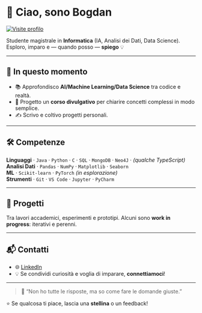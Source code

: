 # 👋 Ciao, sono Bogdan

[![Visite profilo](https://komarev.com/ghpvc/?username=ionutbogdandonici&label=Visite%20profilo%20dal%209%20agosto%202025&style=flat)](https://github.com/ionutbogdandonici)


Studente magistrale in **Informatica** (IA, Analisi dei Dati, Data Science).  
Esploro, imparo e — quando posso — **spiego** 💡

---

## 🚀 In questo momento
- 📚 Approfondisco **AI/Machine Learning/Data Science** tra codice e realtà.
- 🧠 Progetto un **corso divulgativo** per chiarire concetti complessi in modo semplice.
- ✍️ Scrivo e coltivo progetti personali.

---

## 🛠️ Competenze
**Linguaggi** · `Java` · `Python` · `C` · `SQL` · `MongoDB` · `Neo4J` · *(qualche TypeScript)*  
**Analisi Dati** · `Pandas` · `NumPy` · `Matplotlib` · `Seaborn`  
**ML** · `Scikit-learn` · `PyTorch` *(in esplorazione)*  
**Strumenti** · `Git` · `VS Code` · `Jupyter` · `PyCharm`

---

## 🧪 Progetti
Tra lavori accademici, esperimenti e prototipi. Alcuni sono **work in progress**: iterativi e perenni.

---

## 📬 Contatti
- 🌐 [LinkedIn](https://www.linkedin.com/in/bogdan-donici)
- 💡 Se condividi curiosità e voglia di imparare, **connettiamoci**!

---

> 🧠 “Non ho tutte le risposte, ma so come fare le domande giuste.”

⭐️ Se qualcosa ti piace, lascia una **stellina** o un feedback!
